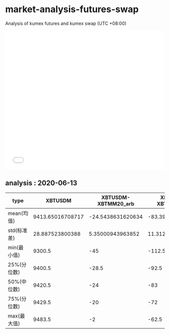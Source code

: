 # market-analysis-futures-swap
Analysis of kumex futures and kumex swap (UTC +08:00)

<iframe width="100%" height="440" src="./data.html" frameborder="no" border="0" scrolling="no"></iframe>

## analysis : 2020-06-13

type|XBTUSDM|XBTUSDM-XBTMM20_arb|XBTUSDM-XBTMU20_arb|
---|---|---|---
mean(均值) | 9413.65016708717 | -24.5438631620634 | -83.3901963663547
std(标准差) | 28.887523800388 | 5.35000943963852 | 11.3126623916495
min(最小值) | 9300.5 | -45 | -112.5
25%(分位数) | 9400.5 | -28.5 | -92.5
50%(中位数) | 9420.5 | -24 | -83
75%(分位数) | 9429.5 | -20 | -72
max(最大值) | 9483.5 | -2 | -62.5
